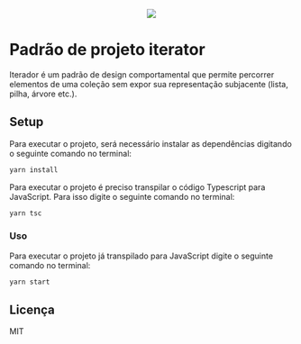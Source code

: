 <p align="center">
  <img src="https://refactoring.guru/images/patterns/cards/iterator-mini.png"/>
<p/>

# Padrão de projeto iterator

Iterador é um padrão de design comportamental que permite percorrer elementos de uma coleção sem expor sua representação subjacente (lista, pilha, árvore etc.).

## Setup

Para executar o projeto, será necessário instalar as dependências digitando o seguinte comando no terminal:

```bash
yarn install
```

Para executar o projeto é preciso transpilar o código Typescript para JavaScript. Para isso digite o seguinte comando no terminal:

```bash
yarn tsc
```

### Uso

Para executar o projeto já transpilado para JavaScript digite o seguinte comando no terminal:

```bash
yarn start
```

## Licença

MIT